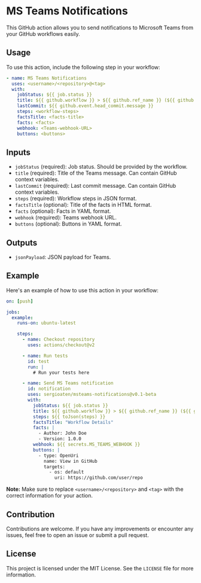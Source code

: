 # MS Teams Notifications

This GitHub action allows you to send notifications to Microsoft Teams from your GitHub workflows easily.

## Usage

To use this action, include the following step in your workflow:

```yaml
- name: MS Teams Notifications
  uses: <username>/<repository>@<tag>
  with:
    jobStatus: ${{ job.status }}
    title: ${{ github.workflow }} > ${{ github.ref_name }} (${{ github.run_number }})
    lastCommit: ${{ github.event.head_commit.message }}
    steps: <workflow-steps>
    factsTitle: <facts-title>
    facts: <facts>
    webhook: <Teams-webhook-URL>
    buttons: <buttons>
```

## Inputs

- `jobStatus` (required): Job status. Should be provided by the workflow.
- `title` (required): Title of the Teams message. Can contain GitHub context variables.
- `lastCommit` (required): Last commit message. Can contain GitHub context variables.
- `steps` (required): Workflow steps in JSON format.
- `factsTitle` (optional): Title of the facts in HTML format.
- `facts` (optional): Facts in YAML format.
- `webhook` (required): Teams webhook URL.
- `buttons` (optional): Buttons in YAML format.

## Outputs

- `jsonPayload`: JSON payload for Teams.

## Example

Here's an example of how to use this action in your workflow:

```yaml
on: [push]

jobs:
  example:
    runs-on: ubuntu-latest

    steps:
      - name: Checkout repository
        uses: actions/checkout@v2

      - name: Run tests
        id: test
        run: |
          # Run your tests here

      - name: Send MS Teams notification
        id: notification
        uses: sergioaten/msteams-notifications@v0.1-beta
        with:
          jobStatus: ${{ job.status }}
          title: ${{ github.workflow }} > ${{ github.ref_name }} (${{ github.run_number }})
          steps: ${{ toJson(steps) }}
          factsTitle: "Workflow Details"
          facts: |
            - Author: John Doe
            - Version: 1.0.0
          webhook: ${{ secrets.MS_TEAMS_WEBHOOK }}
          buttons: |
            - type: OpenUri
              name: View in GitHub
              targets:
                - os: default
                  uri: https://github.com/user/repo
```

**Note:** Make sure to replace `<username>/<repository>` and `<tag>` with the correct information for your action.

## Contribution

Contributions are welcome. If you have any improvements or encounter any issues, feel free to open an issue or submit a pull request.

## License

This project is licensed under the MIT License. See the `LICENSE` file for more information.
